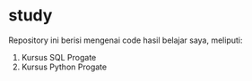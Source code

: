 # study
Repository ini berisi mengenai code hasil belajar saya, meliputi:
1. Kursus SQL Progate
2. Kursus Python Progate
